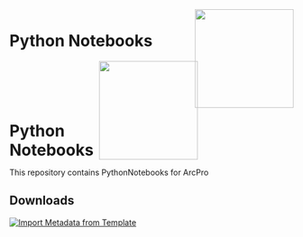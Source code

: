 <h1 style="display: inline-block; vertical-align: middle;">Python Notebooks</h1>
<img src="https://github.com/user-attachments/assets/3d867e21-deed-4fcb-95b0-1856dad3ea1d" width="175" align="right">
  
<div style="display: flex; align-items: flex-end;">
    <h1 style="margin: 0;">Python Notebooks</h1>
    <img src="https://github.com/user-attachments/assets/3d867e21-deed-4fcb-95b0-1856dad3ea1d" width="175" style="margin-left: 10px;">
</div>


  

This repository contains PythonNotebooks for ArcPro

## Downloads
[![Import Metadata from Template](https://img.shields.io/badge/Import_Metadata_from_Template-Download-blue?style=for-the-badge)](https://raw.githubusercontent.com/PaGS-GIS/Metadata-import-from-template/dbb2e2aeb283441461ca6550592a6811da44adab/ImportMetadataFromTemplate.ipynb)


